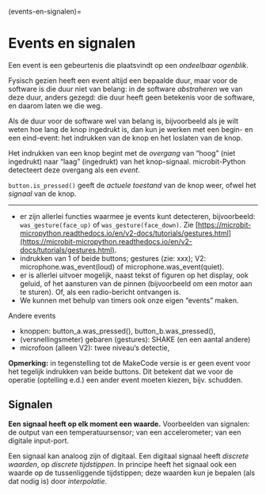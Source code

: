 (events-en-signalen)=
# Events en signalen

Een event is een gebeurtenis die plaatsvindt op een *ondeelbaar ogenblik*. 

Fysisch gezien heeft een event altijd een bepaalde duur, maar voor de software is die duur niet van belang: in de software *abstraheren* we van deze duur, anders gezegd: die duur heeft geen betekenis voor de software, en daarom laten we die weg.

Als de duur voor de software wel van belang is, bijvoorbeeld als je wilt weten hoe lang de knop ingedrukt is, dan kun je werken met een begin- en een eind-event: het indrukken van de knop en het loslaten van de knop.

Het indrukken van een knop begint met de *overgang* van “hoog” (niet ingedrukt) naar “laag” (ingedrukt) van het knop-signaal. microbit-Python detecteert deze overgang als  een *event*. 

`button.is_pressed()` geeft de *actuele toestand* van de knop weer, ofwel het *signaal* van de knop.

---

- er zijn allerlei functies waarmee je events kunt detecteren, bijvoorbeeld: `was_gesture(face_up)` of `was_gesture(face_down)`. Zie [https://microbit-micropython.readthedocs.io/en/v2-docs/tutorials/gestures.html](https://microbit-micropython.readthedocs.io/en/v2-docs/tutorials/gestures.html).
- indrukken van 1 of beide buttons; gestures (zie: xxx); V2: microphone.was_event(loud) of microphone.was_event(quiet).
- er is allerlei uitvoer mogelijk, naast tekst of figuren op het display, ook geluid, of het aansturen van de pinnen (bijvoorbeeld om een motor aan te sturen). Of, als een radio-bericht ontvangen is.
- We kunnen met behulp van timers ook onze eigen “events” maken.

Andere events

- knoppen: button_a.was_pressed(), button_b.was_pressed(),
- (versnellingsmeter) gebaren (gestures): SHAKE (en een aantal andere)
- microfoon (alleen V2): twee niveau’s detectie,

**Opmerking:** in tegenstelling tot de MakeCode versie is er geen event voor het tegelijk indrukken van beide buttons. Dit betekent dat we voor de operatie (optelling e.d.) een ander event moeten kiezen, bijv. schudden.

## Signalen

**Een signaal heeft op elk moment een waarde.** Voorbeelden van signalen: de output van een temperatuursensor; van een accelerometer; van een digitale input-port.

Een signaal kan analoog zijn of digitaal. Een digitaal signaal heeft *discrete waarden*, op *discrete tijdstippen*. In principe heeft het signaal ook een waarde op de tussenliggende tijdstippen; deze waarden kun je bepalen (als dat nodig is) door *interpolatie*.






